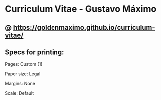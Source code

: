 # Curriculum Vitae - Gustavo Máximo

## @ https://goldenmaximo.github.io/curriculum-vitae/

## Specs for printing:

Pages: Custom (1)

Paper size: Legal

Margins: None

Scale: Default

